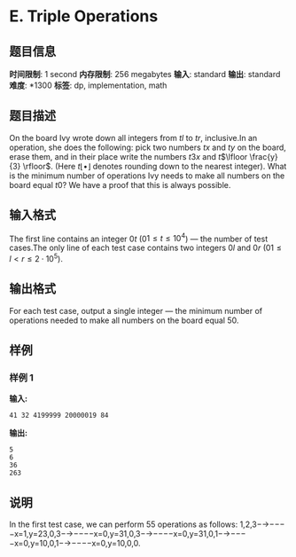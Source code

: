 # E. Triple Operations

## 题目信息

**时间限制**: 1 second
**内存限制**: 256 megabytes
**输入**: standard
**输出**: standard
**难度**: *1300
**标签**: dp, implementation, math

## 题目描述

On the board Ivy wrote down all integers from $t$$l$ to $t$$r$, inclusive.In an operation, she does the following: pick two numbers $t$$x$ and $t$$y$ on the board, erase them, and in their place write the numbers $t$$3x$ and $t$$\lfloor \frac{y}{3} \rfloor$. (Here $t$$\lfloor \bullet \rfloor$ denotes rounding down to the nearest integer). What is the minimum number of operations Ivy needs to make all numbers on the board equal $t$$0$? We have a proof that this is always possible.

## 输入格式

The first line contains an integer $0$$t$ ($0$$1 \leq t \leq 10^4$) — the number of test cases.The only line of each test case contains two integers $0$$l$ and $0$$r$ ($0$$1 \leq l < r \leq 2 \cdot 10^5$).

## 输出格式

For each test case, output a single integer — the minimum number of operations needed to make all numbers on the board equal $5$$0$.

## 样例

### 样例 1

**输入:**
```
41 32 4199999 20000019 84
```

**输出:**
```
5
6
36
263
```

## 说明

In the first test case, we can perform 5$5$ operations as follows: 1,2,3−→−−−−x=1,y=23,0,3−→−−−−x=0,y=31,0,3−→−−−−x=0,y=31,0,1−→−−−−x=0,y=10,0,1−→−−−−x=0,y=10,0,0.
